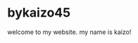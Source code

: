 # bykaizo45
<html>
  <body>
    <p>welcome to my website. my name is kaizo!</p>
    

  </body>
</html>
